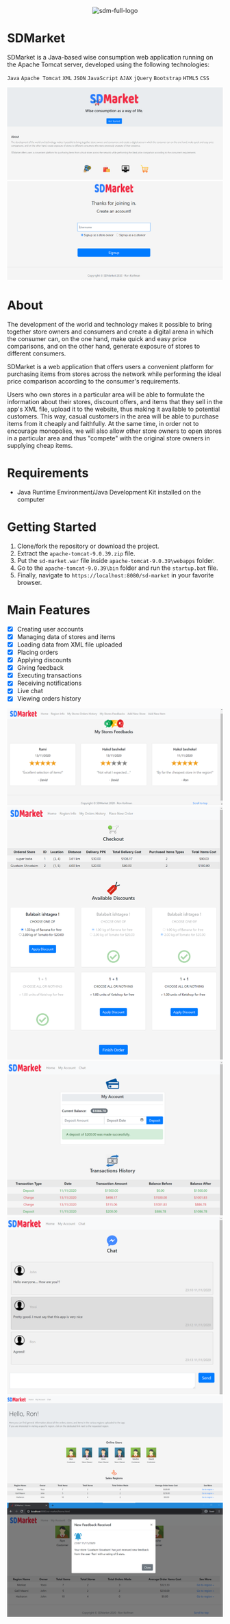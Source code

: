 <p align="center">
  <img src="https://i.ibb.co/ZdRCKjZ/sdm-full-logo.png" alt="sdm-full-logo">
</p>

# SDMarket
SDMarket is a Java-based wise consumption web application running on the Apache Tomcat server, developed using the following technologies:
 
`Java` `Apache Tomcat` `XML` `JSON` `JavaScript` `AJAX` `jQuery` `Bootstrap` `HTML5` `CSS`

<img src="Demo/welcome-page.png" alt=""/>
<img src="Demo/signup-page.png" alt=""/>

# About
The development of the world and technology makes it possible to bring together store owners and consumers and create a digital arena in which the consumer can, on the one hand, make quick and easy price comparisons, and on the other hand, generate exposure of stores to different consumers.

SDMarket is a web application that offers users a convenient platform for purchasing items from stores across the network while performing the ideal price comparison according to the consumer's requirements.

Users who own stores in a particular area will be able to formulate the information about their stores, discount offers, and items that they sell in the app's XML file, upload it to the website, thus making it available to potential customers.
This way, casual customers in the area will be able to purchase items from it cheaply and faithfully.
At the same time, in order not to encourage monopolies, we will also allow other store owners to open stores in a particular area and thus "compete" with the original store owners in supplying cheap items.

# Requirements
* Java Runtime Environment/Java Development Kit installed on the computer

# Getting Started
1. Clone/fork the repository or download the project.
2. Extract the `apache-tomcat-9.0.39.zip` file.
3. Put the `sd-market.war` file inside `apache-tomcat-9.0.39\webapps` folder.
4. Go to the `apache-tomcat-9.0.39\bin` folder and run the `startup.bat` file.
5. Finally, navigate to `https://localhost:8080/sd-market` in your favorite browser.

# Main Features
- [x] Creating user accounts
- [x] Managing data of stores and items
- [x] Loading data from XML file uploaded
- [x] Placing orders
- [x] Applying discounts
- [x] Giving feedback
- [x] Executing transactions
- [x] Receiving notifications
- [x] Live chat
- [x] Viewing orders history

<img src="Demo/feedbacks-page.png" alt=""/>
<img src="Demo/checkout-page.png" alt=""/>
<img src="Demo/account-page.png" alt=""/>
<img src="Demo/chat-page.png" alt=""/>
<img src="Demo/home-page.png" alt=""/>
<img src="Demo/feedback-notification.png" alt=""/>
